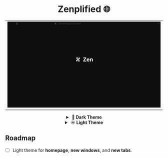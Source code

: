 <div align="center">

  # Zenplified 🌐

</div>

<table>
  <tr>
    <td>
      <img src="assets/homepage-dark.png" />
    </td>
  </tr>
</table>

<div align="center">
  <details>
    <summary><strong>&nbsp;🌙 Dark Theme</strong></summary>
    <br />

  |                    Compact Mode                    |
  | :------------------------------------------------: |
  | ![compact-mode-dark](assets/compact-mode-dark.png) |

  |                      Collapsed Sidebar                       |
  | :----------------------------------------------------------: |
  | ![collapsed-sidebar-dark](assets/collapsed-sidebar-dark.png) |

  |                      Expanded Sidebar                      |
  | :--------------------------------------------------------: |
  | ![expanded-sidebar-dark](assets/expanded-sidebar-dark.png) |

  </details>

  <details>
    <summary><strong>&nbsp;☀️ Light Theme</strong></summary>
    <br />

  |                     Compact Mode                     |
  | :--------------------------------------------------: |
  | ![compact-mode-light](assets/compact-mode-light.png) |

  |                       Collapsed Sidebar                        |
  | :------------------------------------------------------------: |
  | ![collapsed-sidebar-light](assets/collapsed-sidebar-light.png) |

  |                       Expanded Sidebar                       |
  | :----------------------------------------------------------: |
  | ![expanded-sidebar-light](assets/expanded-sidebar-light.png) |

  </details>
</div>

## Roadmap

- [ ] Light theme for **homepage**, **new windows**, and **new tabs**.
